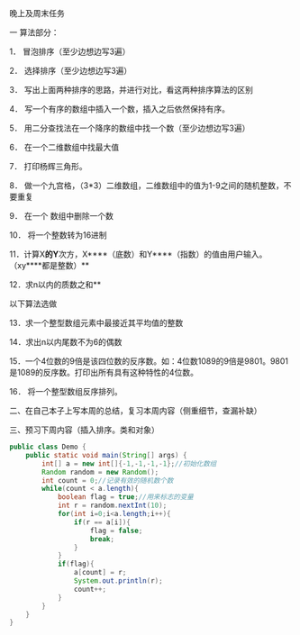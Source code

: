 

晚上及周末任务

一 算法部分：

1．  冒泡排序（至少边想边写3遍）

2．  选择排序（至少边想边写3遍）

3．  写出上面两种排序的思路，并进行对比，看这两种排序算法的区别

4．  写一个有序的数组中插入一个数，插入之后依然保持有序。

5．  用二分查找法在一个降序的数组中找一个数（至少边想边写3遍）

6．  在一个二维数组中找最大值

7．  打印杨辉三角形。 

8．  做一个九宫格，（3*3）二维数组，二维数组中的值为1-9之间的随机整数，不要重复

9．  在一个 数组中删除一个数

10． 将一个整数转为16进制

11．计算X****的Y****次方，X****（底数）和Y****（指数）的值由用户输入。（xy****都是整数）**

12．求n以内的质数之和**

以下算法选做

13．求一个整型数组元素中最接近其平均值的整数

14．求出n以内尾数不为6的偶数

15．一个4位数的9倍是该四位数的反序数。如：4位数1089的9倍是9801。9801是1089的反序数。打印出所有具有这种特性的4位数。

16． 将一个整型数组反序排列。

二、在自己本子上写本周的总结，复习本周内容（侧重细节，查漏补缺）

三、预习下周内容（插入排序。类和对象）

 



```java
public class Demo {
    public static void main(String[] args) {
        int[] a = new int[]{-1,-1,-1,-1};//初始化数组
        Random random = new Random();
        int count = 0;//记录有效的随机数个数
        while(count < a.length){
            boolean flag = true;//用来标志的变量
            int r = random.nextInt(10);
            for(int i=0;i<a.length;i++){
                if(r == a[i]){
                    flag = false;
                    break;
                }
            }
            if(flag){
                a[count] = r;
                System.out.println(r);
                count++;
            }
        }
    }
}
```

 